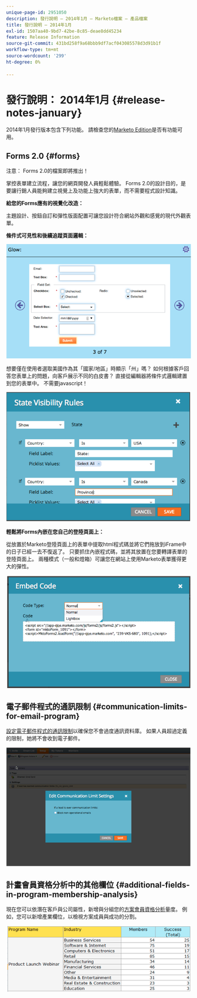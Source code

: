 ```yaml
---
unique-page-id: 2951050
description: 發行說明 — 2014年1月 — Marketo檔案 — 產品檔案
title: 發行說明 — 2014年1月
exl-id: 1507aa40-9bd7-42be-8c85-deae8dd45234
feature: Release Information
source-git-commit: 431bd258f9a68bbb9df7acf043085578d3d91b1f
workflow-type: tm+mt
source-wordcount: '299'
ht-degree: 0%

---
```


# 發行說明： 2014年1月 {#release-notes-january}

2014年1月發行版本包含下列功能。 請檢查您的[Marketo Edition](https://www.marketo.com/pricing/)是否有功能可用。

## Forms 2.0 {#forms}

注意： Forms 2.0的檔案即將推出！

掌控表單建立流程，讓您的網頁開發人員輕鬆體驗。 Forms 2.0的設計目的，是要讓行銷人員能夠建立視覺上及功能上強大的表單，而不需要程式設計知識。

**給您的Forms應有的視覺化改造：**

主題設計、按鈕自訂和彈性版面配置可讓您設計符合網站外觀和感覺的現代外觀表單。

**條件式可見性和後續追蹤頁面邏輯：**

![](assets/image2014-9-22-10-3a30-3a52.png)

想要僅在使用者選取美國作為其「國家/地區」時顯示「州」嗎？ 如何根據客戶回答您表單上的問題，向客戶展示不同的白皮書？ 直接從編輯器將條件式邏輯建置到您的表單中。 不需要javascript！

![](assets/image2014-9-22-10-3a31-3a54.png)

**輕鬆將Forms內嵌在您自己的登陸頁面上：**

從放置於Marketo登陸頁面上的表單中提取html程式碼並將它們拖放到iFrame中的日子已經一去不復返了。 只要抓住內嵌程式碼，並將其放置在您要轉譯表單的登陸頁面上。 兩種模式（一般和燈箱）可讓您在網站上使用Marketo表單獲得更大的彈性。

![](assets/image2014-9-22-10-3a38-3a2.png)

## 電子郵件程式的通訊限制 {#communication-limits-for-email-program}

[設定電子郵件程式的通訊限制](/help/marketo/product-docs/email-marketing/email-programs/email-program-actions/enable-disable-communication-limits-in-an-email-program.md)以確保您不會過度通訊資料庫。 如果人員超過定義的限制，她將不會收到電子郵件。

![](assets/image2014-9-22-10-3a38-3a31.png)

## 計畫會員資格分析中的其他欄位 {#additional-fields-in-program-membership-analysis}

現在您可以依潛在客戶與公司屬性，新增與分組您的[方案會員資格分析](/help/marketo/product-docs/reporting/revenue-cycle-analytics/program-analytics/build-a-program-membership-analysis-report-that-lists-leads.md)量度。 例如，您可以新增產業欄位，以檢視方案成員與成功的分割。

![](assets/image2014-9-22-10-3a39-3a1.png)
